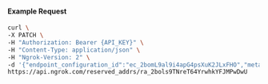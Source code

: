 <!-- Code generated for API Clients. DO NOT EDIT. -->

#### Example Request

```bash
curl \
-X PATCH \
-H "Authorization: Bearer {API_KEY}" \
-H "Content-Type: application/json" \
-H "Ngrok-Version: 2" \
-d '{"endpoint_configuration_id":"ec_2bomL9al9i4apG4psXuK2JLxFHO","metadata":"{\"proto\": \"ssh\"}"}' \
https://api.ngrok.com/reserved_addrs/ra_2bols9TNreT64YrwhkYFJMPwDwU
```
